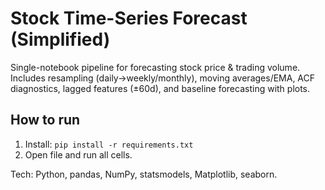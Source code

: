 # Stock Time-Series Forecast (Simplified)

Single-notebook pipeline for forecasting stock price & trading volume.
Includes resampling (daily→weekly/monthly), moving averages/EMA, ACF
diagnostics, lagged features (±60d), and baseline forecasting with plots.

## How to run
1) Install: `pip install -r requirements.txt`
2) Open file and run all cells.

Tech: Python, pandas, NumPy, statsmodels, Matplotlib, seaborn.
